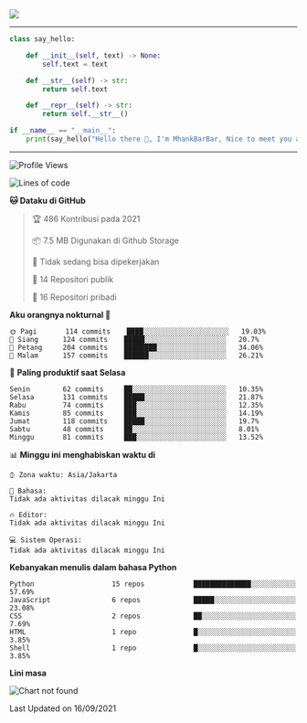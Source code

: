 <img align="center" height="auto" src="https://github.com/MhankBarBar/MhankBarBar/blob/master/img/1.jpg"/>
<!--
___
![Metrics](https://github.com/MhankBarBar/MhankBarBar/blob/master/github-metrics.svg)
___
-->
<!--
[![ReadMe Card](https://github-readme-stats.vercel.app/api/pin/?username=mhankbarbar&repo=termux-wabot&theme=auto)](https://github.com/mhankbarbar/termux-wabot)
-->

---
```python
class say_hello:

    def __init__(self, text) -> None:
        self.text = text

    def __str__(self) -> str:
        return self.text

    def __repr__(self) -> str:
        return self.__str__()

if __name__ == "__main__":
    print(say_hello("Hello there 👋, I'm MhankBarBar, Nice to meet you all!"))
```
---
<!--START_SECTION:waka-->
![Profile Views](http://img.shields.io/badge/Profil%20dilihat-264-blue)

![Lines of code](https://img.shields.io/badge/Sejak%20Hello%20World%20aku%20telah%20menulis-494682%20baris%20kode-blue)

**🐱 Dataku di GitHub** 

> 🏆 486 Kontribusi pada 2021
 > 
> 📦 7.5 MB Digunakan di Github Storage 
 > 
> 🚫 Tidak sedang bisa dipekerjakan
 > 
> 📜 14 Repositori publik 
 > 
> 🔑 16 Repositori pribadi  
 > 
**Aku orangnya nokturnal 🦉** 

```text
🌞 Pagi       114 commits    ████░░░░░░░░░░░░░░░░░░░░░   19.03% 
🌆 Siang      124 commits    █████░░░░░░░░░░░░░░░░░░░░   20.7% 
🌃 Petang     204 commits    ████████░░░░░░░░░░░░░░░░░   34.06% 
🌙 Malam      157 commits    ██████░░░░░░░░░░░░░░░░░░░   26.21%

```
📅 **Paling produktif saat Selasa** 

```text
Senin        62 commits     ██░░░░░░░░░░░░░░░░░░░░░░░   10.35% 
Selasa       131 commits    █████░░░░░░░░░░░░░░░░░░░░   21.87% 
Rabu         74 commits     ███░░░░░░░░░░░░░░░░░░░░░░   12.35% 
Kamis        85 commits     ███░░░░░░░░░░░░░░░░░░░░░░   14.19% 
Jumat        118 commits    █████░░░░░░░░░░░░░░░░░░░░   19.7% 
Sabtu        48 commits     ██░░░░░░░░░░░░░░░░░░░░░░░   8.01% 
Minggu       81 commits     ███░░░░░░░░░░░░░░░░░░░░░░   13.52%

```


📊 **Minggu ini menghabiskan waktu di** 

```text
⌚︎ Zona waktu: Asia/Jakarta

💬 Bahasa: 
Tidak ada aktivitas dilacak minggu Ini

🔥 Editor: 
Tidak ada aktivitas dilacak minggu Ini

💻 Sistem Operasi: 
Tidak ada aktivitas dilacak minggu Ini

```

**Kebanyakan menulis dalam bahasa Python** 

```text
Python                   15 repos            ██████████████░░░░░░░░░░░   57.69% 
JavaScript               6 repos             █████░░░░░░░░░░░░░░░░░░░░   23.08% 
CSS                      2 repos             ██░░░░░░░░░░░░░░░░░░░░░░░   7.69% 
HTML                     1 repo              █░░░░░░░░░░░░░░░░░░░░░░░░   3.85% 
Shell                    1 repo              █░░░░░░░░░░░░░░░░░░░░░░░░   3.85%

```


**Lini masa**

![Chart not found](https://raw.githubusercontent.com/MhankBarBar/MhankBarBar/master/charts/bar_graph.png) 


 Last Updated on 16/09/2021
<!--END_SECTION:waka-->
